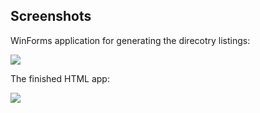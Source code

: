 ## Screenshots

WinForms application for generating the direcotry listings:

<img src="http://www.rlvision.com/snap2html/screenshot.png">

The finished HTML app:

<img src="http://www.rlvision.com/snap2html/example.png">
